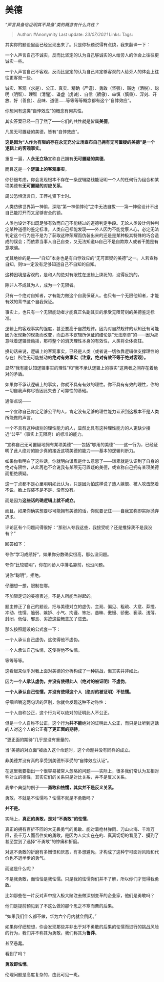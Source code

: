 # 美德
*“声言具备恰证明其不具备”类的概念有什么共性？*

> Author: #Anonymity
Last update: *23/07/2021* 
Links:
Tags:   



其实你的题设里面已经呈现出来了。只是你标题说得有点绕，我来翻译一下：

一个人声言自己不诚实，反而比坚定的认为自己够诚实的人给旁人的体会上往往更诚实一些。

一个人声言自己不客观，反而比坚定的认为自己肯定够客观的人给旁人的体会上往往更客观一些。

诚实、客观（求是）、公正、真实、精确（严谨）、勇敢（坚强）、豁达（洒脱）、聪明（明智）、理智（清醒）、谦虚（虔诚）、自信（骄傲）、审慎（慎重）、深刻、开放、好（善良）、品味、道德……等等等等概念都有这个“自悖效应”。

你想问有这类“自悖效应”的概念有何共性。

其实答案已经一目了然了——它们的共性就是皆属**美德**。

凡属无可置疑的美德，皆有“自悖效应”。

**这是因为“人作为有限的存在永无充分立场宣布自己拥有无可置疑的美德”是一个逻辑上的客观事实。**

重复一遍，人**永无立场**宣称自己拥有**无可置疑的美德**。

而且这是一个**逻辑上的客观事实**。

你仔细考虑，你会发现根本不存在一条逻辑路线能证明一个人的任何行为组合和某项美德有**无可置疑的对应关系**。

周公恐惧流言日，王莽礼贤下士时。

人类仿佛世界第一神偷，深陷“第一神偷悖论”之中无法自拔——第一神偷设计不出自己能打开而又足够安全的锁。

人类也设计不出既足够有效而自己不能绕过的道德判定手段。无论人类设计何种判定某种道德的鉴定标准，人类自己都能发现——外人因为不能觉察人心，必定无法判定这个行为是不是为了获取这种荣耀而伪装出来的还是是某种极其特殊的巧合造成的误会；而依靠当事人自己自查，又无法知道ta自己不是自欺欺人或者干脆是有意欺骗。

尤其绝妙的是——“自知”本身也是有自悖效应的“无可置疑的美德”之一。人若宣称自知，则ta一定没有足够知道自己不自知的自知。

这种困境是客观的，是和人的绝对有限性在逻辑上绑死的，没得反抗的。

除非人不成其为人，成为一个无限者。

只有一个绝对自知者，才有能力做这个自我保证人。也只有一个无限他知者，才能有效的背书这个自我保证。

事实上，也只有一个无限能动者才能真正名副其实的承受无限苛刻的美德鉴定标准。

逻辑上的客观事实的强度，甚至要高于自然规律。因为对自然规律的认知还有可能因为发现新的现象而改变，而由基本逻辑所保证的结论是“无法崩溃”的——因为那意味着逻辑律动摇，那将整个的消灭理性本身的有效性，人类将全体疯狂。

换句话来说，逻辑上的客观事实，已经是人类（或者说一切依靠逻辑律支撑理性的存在）所绝无可能撼动的**绝对有效事实（注意，绝对有效不等于绝对客观）。**

显然“我有能认知逻辑事实的理性”和“我不承认逻辑上的事实”这两者之间存在着绝对的矛盾。

如果你不承认逻辑上的事实，你就不具有有效的理性。你不具有有效的理性，你的一切自我声称尽皆因此失去了可靠性的基础。

通俗点说——

一个宣称自己肯定足够公平的人，肯定没有足够的理性能力认识到这根本不是人类所能做的声言。

一个不具有这种级别的理性能力的人，显然比具有这种理性能力的人更缺少接近“公平”（事实上无限高）的标准的能力。

“宣称自己无可置疑地拥有某项美德”——包括“够用的美德”——这一行为，已经证明了此人绝对的缺少真的接近这项美德的能力——基本的逻辑判断力。

如果你看明白了这些话，你就明白谦卑是什么意思了——谦卑就是认识到了自身的绝对有限性，从此再也不会说我有某项无可置疑的美德，或宣称自己拥有某项美德而拒绝质疑。

这一丁点都不是心里明明如此认为，只是因为怕这样说了遭人嫉恨、被人攻击憋着不说，脸上假装不是不是、没有没有。

而是因为**这些话的确逻辑上就不成立。**

而且，如果你确实想要尽可能拥有美德的话，你就要记住——自我宣称即实际抛弃追求。

评论区有个问题问得很好：“那别人夸我这些，我接受呢？还是推辞我不是我没有？”

回答如下：

夸你“学习成绩好”，如果你分数确实很高，那么没问题。

夸你“比较聪明”，你在同龄人中排名靠前，也没问题。

说你“聪明”，拒绝。

仔细想一想，限制在哪。

不加限定词的美德表述，不是人所能当得起的。

题主修正了自己的题设，把与美德对立的虚伪、主观、偏见、粗疏、大意、莽撞、冲动、怯懦、脆弱、嫉妒、小气、拘谨、笨拙、愚昧、傲慢、骄傲、亵渎、浅薄、封闭、低俗、邪恶、劣迹这些概念加了进去。

那么按照题设的公式套一下：

一个人承认自己虚伪，这使得他不虚伪。

一个人承认自己怯懦，这使得他不怯懦。

等等等等。

这看起来似乎对我上面对美德的分析构成了一种挑战，但其实并非如此。

因为**一个人承认虚伪，并没有使得此人（绝对的被证明）不虚伪**。

**一个人承认自己怯懦，并没有使得这个人（绝对的被证明）不怯懦。**

仔细咀嚼这两句话的区别，你就会发现这种不对称性：

一个人自称公正，这个行为可以绝对的证明此人不公正。

但是一个人自称不公正，这个行为**并不能**绝对的证明此人公正，而只是让听到这话的人对这个人的公正**有了更正面的期待**。

“更正面的期待”几乎是没有重量的。

当“美德的对立面”被放入这个命题时，这个命题并没有同样的成立。

非美德并没有真的享受到美德所享受的“自悖效应认证”。

在这里我要指出一个很容易被常人忽略的问题——实际上，很多我们常认为互相对称对立的德性，其实它们的关系只是对比关系，并不是反义关系。

我举个典型的例子——**勇敢和怯懦，其实并不是反义关系。**

勇敢，不就是不怯懦吗？怯懦不就是不勇敢吗？

**并不是。**

实际上，**真正的勇敢，是对“不勇敢”的怯懦**。

真正的拥有百折不回的大无畏勇气的勇敢、能对着枪林弹雨、刀山火海、千难万阻，虽千万人而吾往矣的勇敢，是因为人实实在在的、真真切切的看见了、摸到了甚至尝到了选择“不勇敢”的惨痛和折磨。

对这不勇敢的折磨有多憎恨和厌恶，有多想避免，才构成了这种宁可面对风险和代价也不退半步的勇气。

而这是什么呢？

不是我勇敢，而恰恰是我怯懦。只是我的怯懦你们并不了解，所以你们才觉得我勇敢。

比如那些在一片反对声中投入极大赌注去做深刻变革的企业家，他们是勇敢吗？

他们是提前预见到了不这么做的那个思之不寒而栗的后果。

“如果我们什么都不做，华为六个月内就会倒闭。”

如果你仔细想想，你会发现那些并非出于对不勇敢的后果的怯懦而进行的挑战风险的行为，我们并不称其为勇敢，我们称其为**鲁莽**。

甚至愚蠢。

看到了吗？

**勇敢即怯懦**。

伦理问题是高度复杂的，由此可见一斑。



